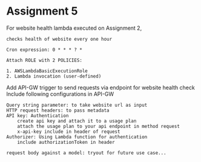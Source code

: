 # Assignment 5
For website health lambda executed on Assignment 2,
        
    checks health of website every one hour

    Cron expression: 0 * * * ? *

    Attach ROLE with 2 POLICIES:

    1. AWSLambdaBasicExecutionRole
    2. Lambda invocation (user-defined)

Add API-GW trigger to send requests via endpoint for website health check
Include following configurations in API-GW

    Query string parameter: to take website url as input
    HTTP request headers: to pass metadata
    API key: Authentication
        create api key and attach it to a usage plan
        attach the usage plan to your api endpoint in method request
        x-api-key include in header of request
    Authorizer: Using Lambda function for authentication
        include authorizationToken in header

    request body against a model: tryout for future use case...

